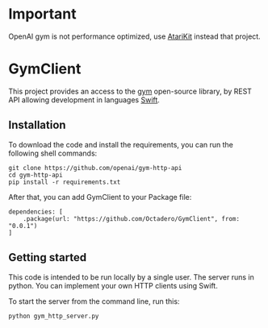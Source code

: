 # Important
OpenAI gym is not performance optimized, use [AtariKit](https://github.com/Octadero/GymClient) instead that project.

# GymClient

This project provides an access to the [gym](https://github.com/openai/gym) open-source library, by REST API allowing development in languages [Swift](https://developer.apple.com/swift/).

## Installation

To download the code and install the requirements, you can run the following shell commands:
```
git clone https://github.com/openai/gym-http-api
cd gym-http-api
pip install -r requirements.txt
```
After that, you can add GymClient to your Package file:
```
dependencies: [
    .package(url: "https://github.com/Octadero/GymClient", from: "0.0.1")
]
```

## Getting started

This code is intended to be run locally by a single user. The server runs in python. You can implement your own HTTP clients using Swift.

To start the server from the command line, run this:
```
python gym_http_server.py
```
